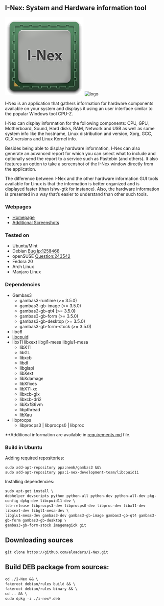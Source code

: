 ## I-Nex: System and Hardware information tool

<p align="left">
  <img src="https://raw.githubusercontent.com/eloaders/I-Nex/master/I-Nex/i-nex/logo/i-nex.0.4.x.png" alt="logo"/> <img src="http://wstaw.org/m/2014/02/24/02202014003011573_1.png" alt="logo"/>
</p>

I-Nex is an application that gathers information for hardware components available on your system and displays it using an user interface similar to the popular Windows tool CPU-Z.

I-Nex can display information for the following components: CPU, GPU, Motherboard, Sound, Hard disks, RAM, Network and USB as well as some system info like the hostname, Linux distribution and version, Xorg, GCC, GLX versions and Linux Kernel info.

Besides being able to display hardware information, I-Nex can also generate an advanced report for which you can select what to include and optionally send the report to a service such as Pastebin (and others). It also features an option to take a screenshot of the I-Nex window directly from the application.

The difference between I-Nex and the other hardware information GUI tools available for Linux is that the information is better organized and is displayed faster (than lshw-gtk for instance). Also, the hardware information is presented in a way that’s easier to understand than other such tools.

### Webpages

* [Homepage](http://i-nex.linux.pl/) 
* [Additional Screenshots](http://i-nex.linux.pl/screenshots/)

### Tested on

* Ubuntu/Mint
* Debian [Bug lp:1258468](https://bugs.launchpad.net/i-nex/+bug/1258468)
* openSUSE [Question:243542](https://answers.launchpad.net/i-nex/+question/243542)
* Fedora 20
* Arch Linux
* Manjaro Linux

### Dependencies
* Gambas3
  * gambas3-runtime (>= 3.5.0)
  * gambas3-gb-image (>= 3.5.0)
  * gambas3-gb-qt4 (>= 3.5.0)
  * gambas3-gb-form (>= 3.5.0)
  * gambas3-gb-desktop (>= 3.5.0)
  * gambas3-gb-form-stock (>= 3.5.0)
* libc6
* [libcpuid](https://github.com/eloaders/libcpuid)
* libx11 libxext libgl1-mesa libglu1-mesa
  * libX11 
  * libGL 
  * libxcb 
  * libdl 
  * libglapi 
  * libXext 
  * libXdamage 
  * libXfixes 
  * libX11-xc 
  * libxcb-glx 
  * libxcb-dri2 
  * libXxf86vm 
  * libpthread 
  * libXau
* libprocps
  * libprocps3 | libprocps0 | libproc

**Additional information are available in [requirements.md](requirements.md) file.

### Build in Ubuntu

Adding required repositories:
```
sudo add-apt-repository ppa:nemh/gambas3 &&\
sudo add-apt-repository ppa:i-nex-development-team/libcpuid11
```
Installing dependencies:
```
sudo apt-get install \
debhelper devscripts python python-all python-dev python-all-dev pkg-config dpkg-dev libcpuid11-dev \
lsb-release libprocps3-dev libprocps0-dev libproc-dev libx11-dev libxext-dev libgl1-mesa-dev \
libglu1-mesa-dev gambas3-dev gambas3-gb-image gambas3-gb-qt4 gambas3-gb-form gambas3-gb-desktop \
gambas3-gb-form-stock imagemagick git
```
## Downloading sources
```
git clone https://github.com/eloaders/I-Nex.git
```
## Build DEB package from sources:
```
cd ./I-Nex && \
fakeroot debian/rules build && \ 
fakeroot debian/rules binary && \
cd .. && \
sudo dpkg -i ./i-nex*.deb
```
